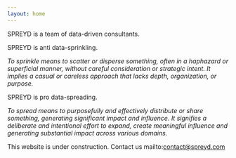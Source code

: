 ```yaml
---
layout: home
---
```


SPREYD is a team of data-driven consultants.

SPREYD is anti data-sprinkling.

*To sprinkle means to scatter or disperse something, often in a haphazard or superficial manner, without careful consideration or strategic intent. It implies a casual or careless approach that lacks depth, organization, or purpose.*


SPREYD is pro data-spreading.

*To spread means to purposefully and effectively distribute or share something, generating significant impact and influence. It signifies a deliberate and intentional effort to expand, create meaningful influence and generating substantial impact across various domains.*






This website is under construction. Contact us mailto:contact@spreyd.com
